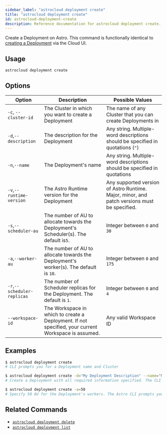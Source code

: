 ```yaml
---
sidebar_label: "astrocloud deployment create"
title: "astrocloud deployment create"
id: astrocloud-deployment-create
description: Reference documentation for astrocloud deployment create.
---
```


Create a Deployment on Astro. This command is functionally identical to [creating a Deployment](configure-deployment.md) via the Cloud UI.

## Usage

```sh
astrocloud deployment create
```

## Options

| Option                      | Description                                                                        | Possible Values                                                          |
| --------------------------- | ---------------------------------------------------------------------------------- | ------------------------------------------------------------------------ |
| `-c`, `--cluster-id`        | The Cluster in which you want to create a Deployment                                                                      | The name of any Cluster that you can create Deployments in               |
| `-d`,`--description`        | The description for the Deployment                                    | Any string. Multiple-word descriptions should be specified in quotations (`"`) |
| `-n`,`--name`        | The Deployment's name                                                       | Any string. Multiple-word descriptions should be specified in quotations |
| `-v`,`--runtime-version`    | The Astro Runtime version for the Deployment                                                   | Any supported version of Astro Runtime. Major, minor, and patch versions must be specified.                                                |
| `-s`,`--scheduler-au`       | The number of AU to allocate towards the Deployment's Scheduler(s). The default is`5`.     | Integer between `0` and `30`                                             |
| `-a`,`--worker-au`          | The number of AU to allocate towards the Deployment's worker(s). The default is `10`.      | Integer between `0` and `175`                                            |
| `-r`,`--scheduler-replicas` | The number of Scheduler replicas for the Deployment. The default is `1`. | Integer between `0` and `4`                                              |
| `--workspace-id` | The Workspace in which to create a Deployment. If not specified, your current Workspace is assumed. | Any valid Workspace ID                                            |

## Examples

```sh
$ astrocloud deployment create
# CLI prompts you for a Deployment name and Cluster

$ astrocloud deployment create -d="My Deployment Description" --name="My Deployment Name" --cluster-id="ckwqkz36200140ror6axh8p19"
# Create a Deployment with all required information specified. The CLI will not prompt you for more information

$ astrocloud deployment create -a=50
# Specify 50 AU for the Deployment's workers. The Astro CLI prompts you for required information
```

## Related Commands

- [`astrocloud deployment delete`](cli-reference/astrocloud-deployment-delete.md)
- [`astrocloud deployment list`](cli-reference/astrocloud-deployment-list.md)
